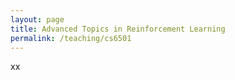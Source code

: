 ```yaml
---
layout: page
title: Advanced Topics in Reinforcement Learning 
permalink: /teaching/cs6501
---
```


xx

<!-- ## Advanced Topics in Reinforcement Learning -->

<!-- ###  -->